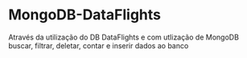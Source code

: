 # MongoDB-DataFlights
Através da utilização do DB DataFlights e com utlização de MongoDB buscar, filtrar, deletar, contar e inserir dados ao banco
